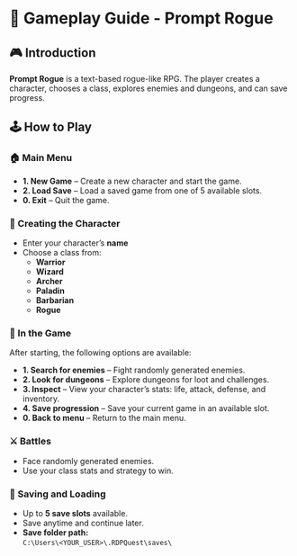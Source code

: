 # 📘 Gameplay Guide - Prompt Rogue

## 🎮 Introduction
**Prompt Rogue** is a text-based rogue-like RPG. The player creates a character, chooses a class, explores enemies and dungeons, and can save progress.

## 🕹️ How to Play

### 🏠 Main Menu
- **1. New Game** – Create a new character and start the game.
- **2. Load Save** – Load a saved game from one of 5 available slots.
- **0. Exit** – Quit the game.

### 🧍 Creating the Character
- Enter your character’s **name**
- Choose a class from:
  - **Warrior**
  - **Wizard**
  - **Archer**
  - **Paladin**
  - **Barbarian**
  - **Rogue**

### 🚶 In the Game
After starting, the following options are available:

- **1. Search for enemies** – Fight randomly generated enemies.
- **2. Look for dungeons** – Explore dungeons for loot and challenges.
- **3. Inspect** – View your character’s stats: life, attack, defense, and inventory.
- **4. Save progression** – Save your current game in an available slot.
- **0. Back to menu** – Return to the main menu.

### ⚔️ Battles
- Face randomly generated enemies.
- Use your class stats and strategy to win.

### 💾 Saving and Loading
- Up to **5 save slots** available.
- Save anytime and continue later.
- **Save folder path:**  
  `C:\Users\<YOUR_USER>\.RDPQuest\saves\`
